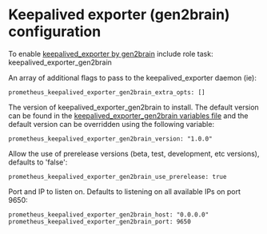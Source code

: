 # Keepalived exporter (gen2brain) configuration

To enable [keepalived_exporter by gen2brain](https://github.com/gen2brain/keepalived_exporter) include role task: keepalived_exporter_gen2brain

An array of additional flags to pass to the keepalived_exporter daemon (ie):

    prometheus_keepalived_exporter_gen2brain_extra_opts: []

The version of keepalived_exporter_gen2brain to install. The default version can be found in the [keepalived_exporter_gen2brain variables file](../vars/software/keepalived_exporter_gen2brain.yml) and the default version can be overridden using the following variable:

    prometheus_keepalived_exporter_gen2brain_version: "1.0.0"

Allow the use of prerelease versions (beta, test, development, etc versions), defaults to 'false':

    prometheus_keepalived_exporter_gen2brain_use_prerelease: true

Port and IP to listen on. Defaults to listening on all available IPs on port 9650:

    prometheus_keepalived_exporter_gen2brain_host: "0.0.0.0"
    prometheus_keepalived_exporter_gen2brain_port: 9650
